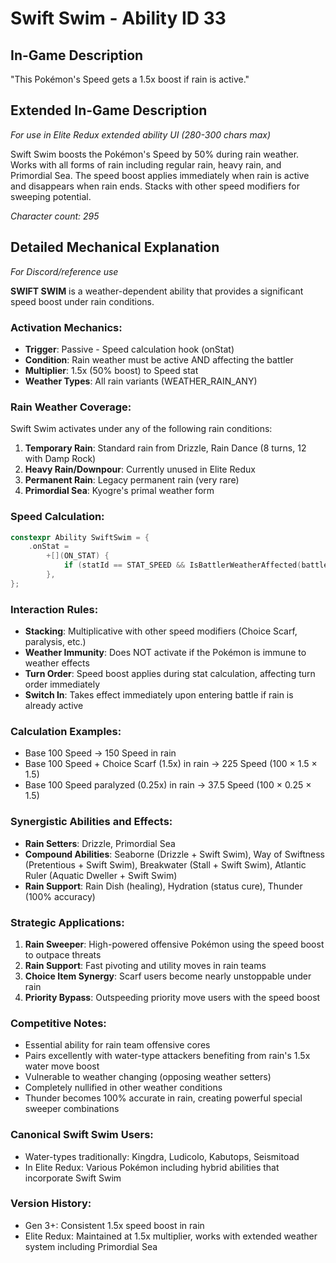 # Swift Swim - Ability ID 33

## In-Game Description
"This Pokémon's Speed gets a 1.5x boost if rain is active."

## Extended In-Game Description
*For use in Elite Redux extended ability UI (280-300 chars max)*

Swift Swim boosts the Pokémon's Speed by 50% during rain weather. Works with all forms of rain including regular rain, heavy rain, and Primordial Sea. The speed boost applies immediately when rain is active and disappears when rain ends. Stacks with other speed modifiers for sweeping potential.

*Character count: 295*

## Detailed Mechanical Explanation
*For Discord/reference use*

**SWIFT SWIM** is a weather-dependent ability that provides a significant speed boost under rain conditions.

### Activation Mechanics:
- **Trigger**: Passive - Speed calculation hook (onStat)
- **Condition**: Rain weather must be active AND affecting the battler
- **Multiplier**: 1.5x (50% boost) to Speed stat
- **Weather Types**: All rain variants (WEATHER_RAIN_ANY)

### Rain Weather Coverage:
Swift Swim activates under any of the following rain conditions:
1. **Temporary Rain**: Standard rain from Drizzle, Rain Dance (8 turns, 12 with Damp Rock)
2. **Heavy Rain/Downpour**: Currently unused in Elite Redux
3. **Permanent Rain**: Legacy permanent rain (very rare)
4. **Primordial Sea**: Kyogre's primal weather form

### Speed Calculation:
```c
constexpr Ability SwiftSwim = {
    .onStat =
        +[](ON_STAT) {
            if (statId == STAT_SPEED && IsBattlerWeatherAffected(battler, WEATHER_RAIN_ANY)) *stat *= 1.5;
        },
};
```

### Interaction Rules:
- **Stacking**: Multiplicative with other speed modifiers (Choice Scarf, paralysis, etc.)
- **Weather Immunity**: Does NOT activate if the Pokémon is immune to weather effects
- **Turn Order**: Speed boost applies during stat calculation, affecting turn order immediately
- **Switch In**: Takes effect immediately upon entering battle if rain is already active

### Calculation Examples:
- Base 100 Speed → 150 Speed in rain
- Base 100 Speed + Choice Scarf (1.5x) in rain → 225 Speed (100 × 1.5 × 1.5)
- Base 100 Speed paralyzed (0.25x) in rain → 37.5 Speed (100 × 0.25 × 1.5)

### Synergistic Abilities and Effects:
- **Rain Setters**: Drizzle, Primordial Sea
- **Compound Abilities**: Seaborne (Drizzle + Swift Swim), Way of Swiftness (Pretentious + Swift Swim), Breakwater (Stall + Swift Swim), Atlantic Ruler (Aquatic Dweller + Swift Swim)
- **Rain Support**: Rain Dish (healing), Hydration (status cure), Thunder (100% accuracy)

### Strategic Applications:
1. **Rain Sweeper**: High-powered offensive Pokémon using the speed boost to outpace threats
2. **Rain Support**: Fast pivoting and utility moves in rain teams
3. **Choice Item Synergy**: Scarf users become nearly unstoppable under rain
4. **Priority Bypass**: Outspeeding priority move users with the speed boost

### Competitive Notes:
- Essential ability for rain team offensive cores
- Pairs excellently with water-type attackers benefiting from rain's 1.5x water move boost
- Vulnerable to weather changing (opposing weather setters)
- Completely nullified in other weather conditions
- Thunder becomes 100% accurate in rain, creating powerful special sweeper combinations

### Canonical Swift Swim Users:
- Water-types traditionally: Kingdra, Ludicolo, Kabutops, Seismitoad
- In Elite Redux: Various Pokémon including hybrid abilities that incorporate Swift Swim

### Version History:
- Gen 3+: Consistent 1.5x speed boost in rain
- Elite Redux: Maintained at 1.5x multiplier, works with extended weather system including Primordial Sea